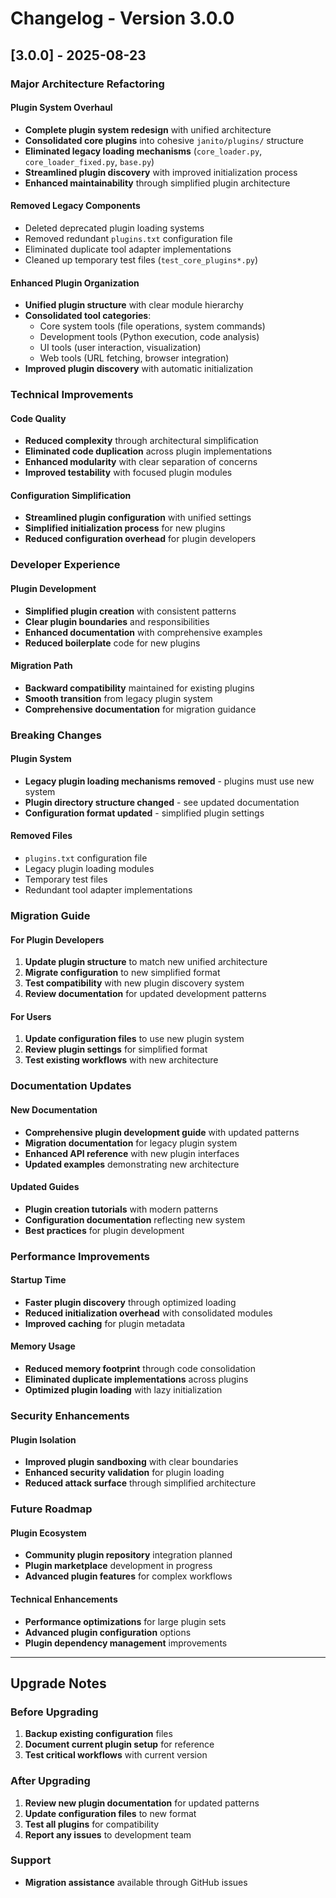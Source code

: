 # Changelog - Version 3.0.0

## [3.0.0] - 2025-08-23

### Major Architecture Refactoring

#### Plugin System Overhaul
- **Complete plugin system redesign** with unified architecture
- **Consolidated core plugins** into cohesive `janito/plugins/` structure
- **Eliminated legacy loading mechanisms** (`core_loader.py`, `core_loader_fixed.py`, `base.py`)
- **Streamlined plugin discovery** with improved initialization process
- **Enhanced maintainability** through simplified plugin architecture

#### Removed Legacy Components
- Deleted deprecated plugin loading systems
- Removed redundant `plugins.txt` configuration file
- Eliminated duplicate tool adapter implementations
- Cleaned up temporary test files (`test_core_plugins*.py`)

#### Enhanced Plugin Organization
- **Unified plugin structure** with clear module hierarchy
- **Consolidated tool categories**:
  - Core system tools (file operations, system commands)
  - Development tools (Python execution, code analysis)
  - UI tools (user interaction, visualization)
  - Web tools (URL fetching, browser integration)
- **Improved plugin discovery** with automatic initialization

### Technical Improvements

#### Code Quality
- **Reduced complexity** through architectural simplification
- **Eliminated code duplication** across plugin implementations
- **Enhanced modularity** with clear separation of concerns
- **Improved testability** with focused plugin modules

#### Configuration Simplification
- **Streamlined plugin configuration** with unified settings
- **Simplified initialization process** for new plugins
- **Reduced configuration overhead** for plugin developers

### Developer Experience

#### Plugin Development
- **Simplified plugin creation** with consistent patterns
- **Clear plugin boundaries** and responsibilities
- **Enhanced documentation** with comprehensive examples
- **Reduced boilerplate** code for new plugins

#### Migration Path
- **Backward compatibility** maintained for existing plugins
- **Smooth transition** from legacy plugin system
- **Comprehensive documentation** for migration guidance

### Breaking Changes

#### Plugin System
- **Legacy plugin loading mechanisms removed** - plugins must use new system
- **Plugin directory structure changed** - see updated documentation
- **Configuration format updated** - simplified plugin settings

#### Removed Files
- `plugins.txt` configuration file
- Legacy plugin loading modules
- Temporary test files
- Redundant tool adapter implementations

### Migration Guide

#### For Plugin Developers
1. **Update plugin structure** to match new unified architecture
2. **Migrate configuration** to new simplified format
3. **Test compatibility** with new plugin discovery system
4. **Review documentation** for updated development patterns

#### For Users
1. **Update configuration files** to use new plugin system
2. **Review plugin settings** for simplified format
3. **Test existing workflows** with new architecture

### Documentation Updates

#### New Documentation
- **Comprehensive plugin development guide** with updated patterns
- **Migration documentation** for legacy plugin system
- **Enhanced API reference** with new plugin interfaces
- **Updated examples** demonstrating new architecture

#### Updated Guides
- **Plugin creation tutorials** with modern patterns
- **Configuration documentation** reflecting new system
- **Best practices** for plugin development

### Performance Improvements

#### Startup Time
- **Faster plugin discovery** through optimized loading
- **Reduced initialization overhead** with consolidated modules
- **Improved caching** for plugin metadata

#### Memory Usage
- **Reduced memory footprint** through code consolidation
- **Eliminated duplicate implementations** across plugins
- **Optimized plugin loading** with lazy initialization

### Security Enhancements

#### Plugin Isolation
- **Improved plugin sandboxing** with clear boundaries
- **Enhanced security validation** for plugin loading
- **Reduced attack surface** through simplified architecture

### Future Roadmap

#### Plugin Ecosystem
- **Community plugin repository** integration planned
- **Plugin marketplace** development in progress
- **Advanced plugin features** for complex workflows

#### Technical Enhancements
- **Performance optimizations** for large plugin sets
- **Advanced plugin configuration** options
- **Plugin dependency management** improvements

---

## Upgrade Notes

### Before Upgrading
1. **Backup existing configuration** files
2. **Document current plugin setup** for reference
3. **Test critical workflows** with current version

### After Upgrading
1. **Review new plugin documentation** for updated patterns
2. **Update configuration files** to new format
3. **Test all plugins** for compatibility
4. **Report any issues** to development team

### Support
- **Migration assistance** available through GitHub issues